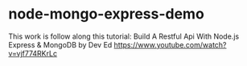 # node-mongo-express-demo

This work is follow along this tutorial:
Build A Restful Api With Node.js Express &amp; MongoDB by Dev Ed
https://www.youtube.com/watch?v=vjf774RKrLc
